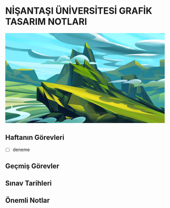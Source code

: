 # NİŞANTAŞI ÜNİVERSİTESİ GRAFİK TASARIM NOTLARI
![Dağ Resmi](assets/img/mountain.jpg)
## Haftanın Görevleri
- [ ] deneme






## Geçmiş Görevler




## Sınav Tarihleri


## Önemli Notlar